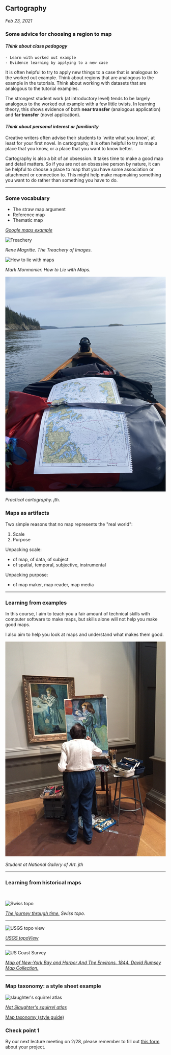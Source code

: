 ## Cartography
_Feb 23, 2021_  

### Some advice for choosing a region to map  

#### _Think about class pedagogy_  

    - Learn with worked out example  
    - Evidence learning by applying to a new case    

It is often helpful to try to apply new things to a case that is analogous to the worked out example. Think about regions that are analogous to the example in the tutorials. Think about working with datasets that are analogous to the tutorial examples.  

The strongest student work (at introductory level) tends to be largely analogous to the worked out example with a few little twists. In learning theory, this shows evidence of both **near transfer** (analogous application) and **far transfer** (novel application).  

#### _Think about personal interest or familiarity_  

Creative writers often advise their students to 'write what you know', at least for your first novel. In cartography, it is often helpful to try to map a place that you know, or a place that you want to know better.  

Cartography is also a bit of an obsession. It takes time to make a good map and detail matters. So if you are not an obsessive person by nature, it can be helpful to choose a place to map that you have some association or attachment or connection to. This might help make mapmaking something you want to do rather than something you have to do.    

---

### Some vocabulary  

- The straw map argument  
- Reference map  
- Thematic map   

[_Google maps example_](https://www.google.com/maps/@44.0177834,-73.165254,7778m/data=!3m1!1e3)  

![Treachery](https://publicdelivery.org/wp-content/uploads/2019/09/Rene%CC%81-Magritte-%E2%80%93-The-Treachery-of-Images-This-is-Not-a-Pipe-1929--scaled.jpg)  

_Rene Magritte. The Treachery of Images._   

![How to lie with maps](https://images-na.ssl-images-amazon.com/images/I/51fv-54o5LL._SX329_BO1,204,203,200_.jpg)  

_Mark Monmonier. How to Lie with Maps._

![straw map](images/straw-map.jpg)  

_Practical cartography. jth._  

### Maps as artifacts  

Two simple reasons that no map represents the "real world":     

1. Scale  
2. Purpose

Unpacking scale:   

  - of map, of data, of subject  
  - of spatial, temporal, subjective, instrumental    

Unpacking purpose:  

- of map maker, map reader, map media  

---

### Learning from examples  

In this course, I aim to teach you a fair amount of technical skills with computer software to make maps, but skills alone will not help you make good maps.  

I also aim to help you look at maps and understand what makes them good.    

![learning by example](images/learning_by_example.jpg)  

_Student at National Gallery of Art. jth_  

---

### Learning from historical maps    
<br>

![Swiss topo](https://www.swisstopo.admin.ch/content/swisstopo-internet/en/online/maps-online/timetravel/_jcr_content/contentPar/textimage/image.transform.1466770673017/image_588_368/image.voyage+dans+le+temps_en.jpg)  

_[The journey through time.](https://map.geo.admin.ch/?topic=swisstopo&X=190000.00&Y=660000.00&zoom=1&lang=en&bgLayer=ch.swisstopo.pixelkarte-farbe&catalogNodes=1392&layers=ch.swisstopo.zeitreihen&time=1864&layers_timestamp=18641231) Swiss topo._

---

![USGS topo view](https://d9-wret.s3.us-west-2.amazonaws.com/assets/palladium/production/s3fs-public/styles/info_block/public/thumbnails/image/topoView.Logo3_.JPG?itok=xWCTpeaH)  

[_USGS topoView_](https://ngmdb.usgs.gov/topoview/viewer/#11/44.1210/-68.9131)  

---  

![US Coast Survey](http://www.davidrumsey.com/rumsey/Size2/D0018/00182005.jpg?userid=2&username=rumsey&resolution=2&servertype=JVA&cid=8&iid=RUMSEY&vcid=NA&usergroup=Rumsey3x&profileid=13)  

[_Map of New-York Bay and Harbor And The Environs. 1844. David Rumsey Map Collection._](https://www.davidrumsey.com/luna/servlet/detail/RUMSEY~8~1~2209~180005:Map-of-New-York-Bay-And-Harbor-And-?sort=Pub_List_No_InitialSort%2CPub_Date%2CPub_List_No%2CSeries_No&qvq=w4s:/when%2F1844;q:united%20states%20coast%20survey;sort:Pub_List_No_InitialSort%2CPub_Date%2CPub_List_No%2CSeries_No;lc:RUMSEY~8~1&mi=0&trs=4)  

---  

### Map taxonomy: a style sheet example   

![slaughter's squirrel atlas](https://media.davidrumsey.com/rumsey/Size4/RUMSEY~8~1/179/13358005.jpg)  

[_Nat Slaughter's squirrel atlas_](https://www.davidrumsey.com/luna/servlet/view/search?search=SUBMIT&cat=0&q=squirrel+census&dateRangeStart=&dateRangeEnd=&sort=Pub_List_No_InitialSort%2CPub_Date%2CPub_List_No%2CSeries_No&QuickSearchA=QuickSearchA)  

[Map taxonomy (style guide)](https://drive.google.com/file/d/1p0Ox-xJQyqFM9AxEFRxv2lDZ8fxG9V9W/view?usp=sharing)  

### Check point 1  

By our next lecture meeting on 2/28, please remember to fill out [this form](https://forms.gle/G7BpL8rHCbRtGsvU9) about your project.     
